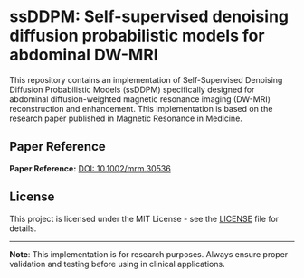 # ssDDPM: Self-supervised denoising diffusion probabilistic models for abdominal DW-MRI

This repository contains an implementation of Self-Supervised Denoising Diffusion Probabilistic Models (ssDDPM) specifically designed for abdominal diffusion-weighted magnetic resonance imaging (DW-MRI) reconstruction and enhancement. This implementation is based on the research paper published in Magnetic Resonance in Medicine.

## Paper Reference

**Paper Reference:** [DOI: 10.1002/mrm.30536](https://doi.org/10.1002/mrm.30536)

## License

This project is licensed under the MIT License - see the [LICENSE](LICENSE) file for details.

---

**Note**: This implementation is for research purposes. Always ensure proper validation and testing before using in clinical applications.

